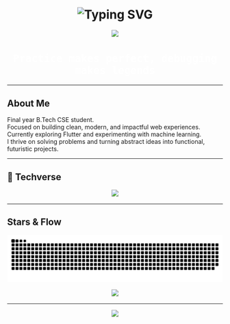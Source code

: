 <h1 align="center">
  <img src="https://readme-typing-svg.herokuapp.com?font=Press+Start+2P&size=35&duration=3000&pause=1000&color=FF69B4&center=true&vCenter=true&width=600&lines=Heizel+Ann+Joseph" alt="Typing SVG" />
</h1>

<p align="center">
  <img src="https://i.pinimg.com/originals/f6/67/76/f66776f10e13af7e1e76c7315bbf6e6f.gif" width="800" />
</p>

<h2 align="center" style="color:white; font-family:monospace; font-size:24px;">
  Practice makes perfect, debugging makes legends
</h2>

---

## About Me  
Final year B.Tech CSE student.  
Focused on building clean, modern, and impactful web experiences.  
Currently exploring Flutter and experimenting with machine learning.  
I thrive on solving problems and turning abstract ideas into functional, futuristic projects.  

---

## 🚀 Techverse  
<p align="center">
  <img src="https://skillicons.dev/icons?i=html,css,js,flutter,react,git,figma" />
</p>

---

## Stars & Flow  
<p align="center">
  <img src="https://github.com/Platane/snk/raw/output/github-contribution-grid-snake.svg" alt="snake animation" />
</p>

<p align="center">
  <img src="https://github-widgetbox.vercel.app/api/profile?username=heizelannjoseph&data=followers,repositories,stars,commits&theme=radical" />
</p>

---

<p align="center">
  <img src="https://capsule-render.vercel.app/api?type=waving&color=FF69B4&height=120&section=footer"/>
</p>
